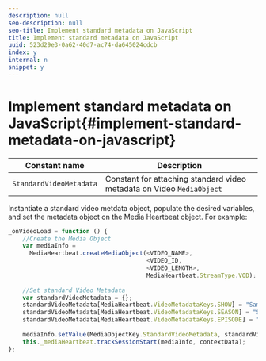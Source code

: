 ```yaml
---
description: null
seo-description: null
seo-title: Implement standard metadata on JavaScript
title: Implement standard metadata on JavaScript
uuid: 523d29e3-0a62-40d7-ac74-da645024cdcb
index: y
internal: n
snippet: y
---
```


# Implement standard metadata on JavaScript{#implement-standard-metadata-on-javascript}

|  Constant name  | Description  |
|---|---|
|  `StandardVideoMetadata`  | Constant for attaching standard video metadata on Video `MediaObject`  |

Instantiate a standard video metdata object, populate the desired variables, and set the metadata object on the Media Heartbeat object. For example: 

<!-- 

<codeblock class="syntax javascript">
  var&nbsp;standardVideoMetadata&nbsp;=&nbsp;{}; 
 <discoiqbr />standardVideoMetadata[MediaHeartbeat.VideoMetadataKeys.EPISODE]&nbsp;=&nbsp; 
 <discoiqbr />&nbsp;&nbsp;"Sample&nbsp;Episode"; 
 <discoiqbr />standardVideoMetadata[MediaHeartbeat.VideoMetadataKeys.SHOW]&nbsp;=&nbsp; 
 <discoiqbr />&nbsp;&nbsp;"Sample&nbsp;Show"; 
 <discoiqbr />mediaObject.setValue(MediaHeartbeat.MediaObjectKey.StandardVideoMetadata,&nbsp; 
 <discoiqbr />&nbsp;&nbsp;&nbsp;&nbsp;&nbsp;&nbsp;&nbsp;&nbsp;&nbsp;&nbsp;&nbsp;&nbsp;&nbsp;&nbsp;&nbsp;&nbsp;&nbsp;&nbsp;&nbsp;&nbsp;&nbsp;standardVideoMetadata);&nbsp;&nbsp;&nbsp; 
</codeblock>

 -->

```js
_onVideoLoad = function () { 
    //Create the Media Object   
    var mediaInfo =  
      MediaHeartbeat.createMediaObject(<VIDEO_NAME>,  
                                       <VIDEO_ID,  
                                       <VIDEO_LENGTH>, 
                                       MediaHeartbeat.StreamType.VOD); 
 
    //Set standard Video Metadata 
    var standardVideoMetadata = {};     
    standardVideoMetadata[MediaHeartbeat.VideoMetadataKeys.SHOW] = "Sample Show"; 
    standardVideoMetadata[MediaHeartbeat.VideoMetadataKeys.SEASON] = "Sample Season"; 
    standardVideoMetadata[MediaHeartbeat.VideoMetadataKeys.EPISODE] = "Sample Episode"; 
 
    mediaInfo.setValue(MediaObjectKey.StandardVideoMetadata, standardVideoMetadata); 
    this._mediaHeartbeat.trackSessionStart(mediaInfo, contextData); 
}; 

```

